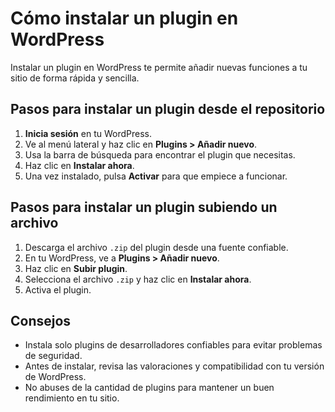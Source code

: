 # Cómo instalar un plugin en WordPress

Instalar un plugin en WordPress te permite añadir nuevas funciones a tu sitio de forma rápida y sencilla.

## Pasos para instalar un plugin desde el repositorio
1. **Inicia sesión** en tu WordPress.
2. Ve al menú lateral y haz clic en **Plugins > Añadir nuevo**.
3. Usa la barra de búsqueda para encontrar el plugin que necesitas.
4. Haz clic en **Instalar ahora**.
5. Una vez instalado, pulsa **Activar** para que empiece a funcionar.

## Pasos para instalar un plugin subiendo un archivo
1. Descarga el archivo `.zip` del plugin desde una fuente confiable.
2. En tu WordPress, ve a **Plugins > Añadir nuevo**.
3. Haz clic en **Subir plugin**.
4. Selecciona el archivo `.zip` y haz clic en **Instalar ahora**.
5. Activa el plugin.

## Consejos
- Instala solo plugins de desarrolladores confiables para evitar problemas de seguridad.
- Antes de instalar, revisa las valoraciones y compatibilidad con tu versión de WordPress.
- No abuses de la cantidad de plugins para mantener un buen rendimiento en tu sitio.

